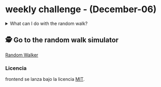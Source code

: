 # weekly challenge - (December-06)

<details>
<summary>What can I do with the random walk?</summary>
<br>
1. Here you'll find an input where you have to enter the number of iterations that you want to repeat the simulation and the graphic.
2. then there is a button to graph, please click it, and then  a new graphic will appear.
3. the next step is clicking the "calcular datos" button to see the results of the average and  the number of games won and lost.
4. if you want to restart the process you have to refresh the page.

</details>


## 🕵 Go to the random walk simulator
[Random Walker](https://61ae217bb0af4c72739c948a--eloquent-cray-5db11d.netlify.app/)

### Licencia
frontend se lanza bajo la licencia [MIT](https://opensource.org/licenses/MIT).
